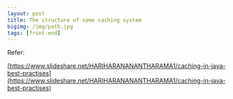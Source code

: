 ```yaml
---
layout: post
title: The structure of some caching system
bigimg: /img/path.jpg
tags: [front-end]
---
```




Refer:

[https://www.slideshare.net/HARIHARANANANTHARAMA1/caching-in-java-best-practises](https://www.slideshare.net/HARIHARANANANTHARAMA1/caching-in-java-best-practises)